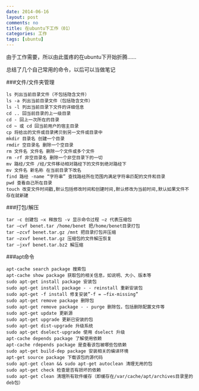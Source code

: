 ```yaml
---
date: 2014-06-16
layout: post
comments: no
title: 在ubuntu下工作（01）
categories: 工作
tags: [ubuntu]
---
```


由于工作需要，所以由此蛋疼的在ubuntu下开始折腾……

总结了几个自己常用的命令，以后可以当做笔记

###文件/文件夹管理

    ls 列出当前目录文件（不包括隐含文件） 
    ls -a 列出当前目录文件（包括隐含文件） 
    ls -l 列出当前目录下文件的详细信息 
    cd .. 回当前目录的上一级目录 
    cd - 回上一次所在的目录 
    cd ~ 或 cd 回当前用户的宿主目录
    cp 将给出的文件或目录拷贝到另一文件或目录中 
    mkdir 目录名 创建一个目录 
    rmdir 空目录名 删除一个空目录 
    rm 文件名 文件名 删除一个文件或多个文件 
    rm -rf 非空目录名 删除一个非空目录下的一切 
    mv 路经/文件 /经/文件移动相对路经下的文件到绝对路经下 
    mv 文件名 新名称 在当前目录下改名 
    find 路经 -name “字符串” 查找路经所在范围内满足字符串匹配的文件和目录
    pwd 查看自己所在目录
    touch 改变文件时间戳,默认包括修改时间和创建时间,默认修改为当前时间,默认如果文件不存在就新建

###打包/解压

    tar -c 创建包 –x 释放包 -v 显示命令过程 –z 代表压缩包 
    tar –cvf benet.tar /home/benet 把/home/benet目录打包 
    tar –zcvf benet.tar.gz /mnt 把目录打包并压缩 
    tar –zxvf benet.tar.gz 压缩包的文件解压恢复 
    tar –jxvf benet.tar.bz2 解压缩

###apt命令

    apt-cache search package 搜索包 
    apt-cache show package 获取包的相关信息，如说明、大小、版本等 
    sudo apt-get install package 安装包 
    sudo apt-get install package - - reinstall 重新安装包 
    sudo apt-get -f install 修复安装”-f = –fix-missing” 
    sudo apt-get remove package 删除包 
    sudo apt-get remove package - - purge 删除包，包括删除配置文件等 
    sudo apt-get update 更新源 
    sudo apt-get upgrade 更新已安装的包 
    sudo apt-get dist-upgrade 升级系统 
    sudo apt-get dselect-upgrade 使用 dselect 升级 
    apt-cache depends package 了解使用依赖 
    apt-cache rdepends package 是查看该包被哪些包依赖 
    sudo apt-get build-dep package 安装相关的编译环境 
    apt-get source package 下载该包的源代码 
    sudo apt-get clean && sudo apt-get autoclean 清理无用的包 
    sudo apt-get check 检查是否有损坏的依赖 
    sudo apt-get clean 清理所有软件缓存（即缓存在/var/cache/apt/archives目录里的deb包）